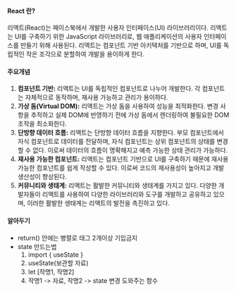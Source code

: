 #### React 란?

리액트(React)는 페이스북에서 개발한 사용자 인터페이스(UI) 라이브러리이다. 리액트는 UI를 구축하기 위한 JavaScript 라이브러리로, 웹 애플리케이션의 사용자 인터페이스를 만들기 위해 사용된다. 리액트는 컴포넌트 기반 아키텍처를 기반으로 하며, UI를 독립적인 작은 조각으로 분할하여 개발을 용이하게 한다.

#### 주요개념

1. **컴포넌트 기반:** 리액트는 UI를 독립적인 컴포넌트로 나누어 개발한다. 각 컴포넌트는 자체적으로 동작하며, 재사용 가능하고 관리가 용이하다.
2. **가상 돔(Virtual DOM):** 리액트는 가상 돔을 사용하여 성능을 최적화한다. 변경 사항을 추적하고 실제 DOM에 반영하기 전에 가상 돔에서 렌더링하여 불필요한 DOM 조작을 최소화한다.
3. **단방향 데이터 흐름:** 리액트는 단방향 데이터 흐름을 지향한다. 부모 컴포넌트에서 자식 컴포넌트로 데이터를 전달하며, 자식 컴포넌트는 상위 컴포넌트의 상태를 변경할 수 없다. 이로써 데이터의 흐름이 명확해지고 예측 가능한 상태 관리가 가능하다.
4. **재사용 가능한 컴포넌트:** 리액트는 컴포넌트 기반으로 UI를 구축하기 때문에 재사용 가능한 컴포넌트를 쉽게 작성할 수 있다. 이로써 코드의 재사용성이 높아지고 개발 생산성이 향상된다.
5. **커뮤니티와 생태계:** 리액트는 활발한 커뮤니티와 생태계를 가지고 있다. 다양한 개발자들이 리액트를 사용하여 다양한 라이브러리와 도구를 개발하고 공유하고 있으며, 이러한 활발한 생태계는 리액트의 발전을 촉진하고 있다.

#### 알아두기

- return() 안에는 병렬로 태그 2개이상 기입금지
- state 만드는법
  1. import { useState }
  2. useState(보관할 자료)
  3. let [작명1, 작명2]
  4. 작명1 -> 자료, 작명2 -> state 변경 도와주는 함수

